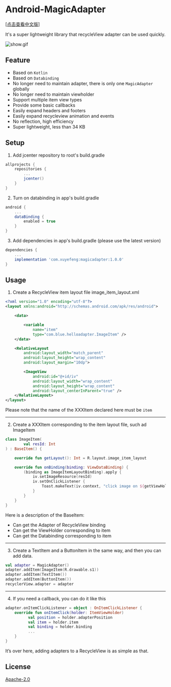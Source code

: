 # Android-MagicAdapter
[[点击查看中文版]](https://www.jianshu.com/p/8be99ce68780)<p>
It's a super lightweight library that recycleView adapter can be used quickly.<p>
![show.gif](https://upload-images.jianshu.io/upload_images/13146984-80c23921483ca64c.gif?imageMogr2/auto-orient/strip)
## Feature
* Based on `Kotlin`
* Based on `Databinding`
* No longer need to maintain adapter, there is only one `MagicAdapter` globally
* No longer need to maintain viewholder
* Support multiple item view types
* Provide some basic callbacks
* Easily expand headers and footers
* Easily expand recycleview animation and events
* No reflection, high efficiency
* Super lightweight, less than 34 KB
## Setup
1. Add jcenter repository to root's build.gradle
```gradle
allprojects {
    repositories {
        ...
        jcenter()
    }
}
```
2. Turn on databinding in app's build.gradle
```gradle
android {
    ...
    dataBinding {
        enabled = true
    }
}
```
3. Add dependencies in app's build.gradle (please use the latest version)
```gradle
dependencies {
    ...
    implementation 'com.xuyefeng:magicadapter:1.0.0'
}
```
## Usage
1. Create a RecycleView item layout file image_item_layout.xml
```xml
<?xml version="1.0" encoding="utf-8"?>
<layout xmlns:android="http://schemas.android.com/apk/res/android">

    <data>

        <variable
            name="item"
            type="com.blue.helloadapter.ImageItem" />
    </data>

    <RelativeLayout
        android:layout_width="match_parent"
        android:layout_height="wrap_content"
        android:layout_margin="10dp">

        <ImageView
            android:id="@+id/iv"
            android:layout_width="wrap_content"
            android:layout_height="wrap_content"
            android:layout_centerInParent="true" />
    </RelativeLayout>
</layout>
```
Please note that the name of the XXXItem declared here must be `item`
****
2. Create a XXXItem corresponding to the item layout file, such ad ImageItem
```kotlin
class ImageItem(
        val resId: Int
) : BaseItem() {

    override fun getLayout(): Int = R.layout.image_item_layout

    override fun onBinding(binding: ViewDataBinding) {
        (binding as ImageItemLayoutBinding).apply {
            iv.setImageResource(resId)
            iv.setOnClickListener {
                Toast.makeText(iv.context, "click image on ${getViewHolder()?.adapterPosition}", Toast.LENGTH_SHORT).show()
            }
        }
    }
}
```
Here is a description of the BaseItem:
* Can get the Adapter of RecycleView binding
* Can get the ViewHolder corresponding to item
* Can get the Databinding corresponding to item
****
3. Create a TextItem and a ButtonItem in the same way, and then you can add data.
```kotlin
val adapter = MagicAdapter()
adapter.addItem(ImageItem(R.drawable.s1))
adapter.addItem(TextItem())
adapter.addItem(ButtonItem())
recyclerView.adapter = adapter
```
****
4. If you need a callback, you can do it like this
```kotlin
adapter.onItemClickListener = object : OnItemClickListener {
    override fun onItemClick(holder: ItemViewHolder)
          val position = holder.adapterPosition
          val item = holder.item
          val binding = holder.binding
          ...
    }
}
```
It’s over here, adding adapters to a RecycleView is as simple as that.
## License
[Apache-2.0](https://opensource.org/licenses/Apache-2.0)

